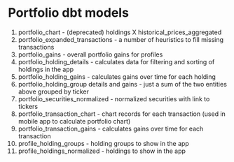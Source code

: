 # Portfolio dbt models

1. portfolio_chart - (deprecated) holdings X historical_prices_aggregated
2. portfolio_expanded_transactions - a number of heuristics to fill missing transactions
3. portfolio_gains - overall portfolio gains for profiles
4. portfolio_holding_details - calculates data for filtering and sorting of holdings in the app
5. portfolio_holding_gains - calculates gains over time for each holding
6. portfolio_holding_group details and gains - just a sum of the two entities above grouped by ticker
7. portfolio_securities_normalized - normalized securities with link to tickers
8. portfolio_transaction_chart - chart records for each transaction (used in mobile app to calculate portfolio chart)
9. portfolio_transaction_gains - calculates gains over time for each transaction
10. profile_holding_groups - holding groups to show in the app
11. profile_holdings_normalized - holdings to show in the app
